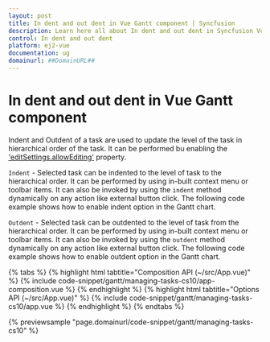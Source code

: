 ```yaml
---
layout: post
title: In dent and out dent in Vue Gantt component | Syncfusion
description: Learn here all about In dent and out dent in Syncfusion Vue Gantt component of Syncfusion Essential JS 2 and more.
control: In dent and out dent 
platform: ej2-vue
documentation: ug
domainurl: ##DomainURL##
---
```


# In dent and out dent in Vue Gantt component

Indent and Outdent of a task are used to update the level of the task in hierarchical order of the task. It can be performed bu enabling the ['editSettings.allowEditing'](https://ej2.syncfusion.com/vue/documentation/api/gantt/editSettings/#allowediting) property.

`Indent` - Selected task can be indented to the level of task to the hierarchical order. It can be performed by using in-built context menu or toolbar items. It can also be invoked by using the `indent` method dynamically on any action like external button click. The following code example shows how to enable indent option in the Gantt chart.

`Outdent` - Selected task can be outdented to the level of task from the hierarchical order. It can be performed by using in-built context menu or toolbar items. It can also be invoked by using the `outdent` method dynamically on any action like external button click. The following code example shows how to enable outdent option in the Gantt chart.

{% tabs %}
{% highlight html tabtitle="Composition API (~/src/App.vue)" %}
{% include code-snippet/gantt/managing-tasks-cs10/app-composition.vue %}
{% endhighlight %}
{% highlight html tabtitle="Options API (~/src/App.vue)" %}
{% include code-snippet/gantt/managing-tasks-cs10/app.vue %}
{% endhighlight %}
{% endtabs %}
        
{% previewsample "page.domainurl/code-snippet/gantt/managing-tasks-cs10" %}